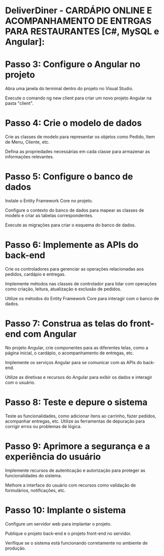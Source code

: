 # DeliverDiner - CARDÁPIO ONLINE E ACOMPANHAMENTO DE ENTRGAS PARA RESTAURANTES [C#, MySQL e Angular]:

# Passo 3: Configure o Angular no projeto

<p>Abra uma janela do terminal dentro do projeto no Visual Studio.</p>
<p>Execute o comando ng new client para criar um novo projeto Angular na pasta "client".</p>

# Passo 4: Crie o modelo de dados

<p>Crie as classes de modelo para representar os objetos como Pedido, Item de Menu, Cliente, etc.</p>
<p>Defina as propriedades necessárias em cada classe para armazenar as informações relevantes.</p>

# Passo 5: Configure o banco de dados

<p>Instale o Entity Framework Core no projeto.</p>
<p>Configure o contexto do banco de dados para mapear as classes de modelo e criar as tabelas correspondentes.</p>
<p>Execute as migrações para criar o esquema do banco de dados.</p>

# Passo 6: Implemente as APIs do back-end

<p>Crie os controladores para gerenciar as operações relacionadas aos pedidos, cardápio e entregas.</p>
<p>Implemente métodos nas classes de controlador para lidar com operações como criação, leitura, atualização e exclusão de pedidos.</p>
<p>Utilize os métodos do Entity Framework Core para interagir com o banco de dados.</p>

# Passo 7: Construa as telas do front-end com Angular

<p>No projeto Angular, crie componentes para as diferentes telas, como a página inicial, o cardápio, o acompanhamento de entregas, etc.</p>
<p>Implemente os serviços Angular para se comunicar com as APIs do back-end.</p>
<p>Utilize as diretivas e recursos do Angular para exibir os dados e interagir com o usuário.</p>

# Passo 8: Teste e depure o sistema

<p>Teste as funcionalidades, como adicionar itens ao carrinho, fazer pedidos, acompanhar entregas, etc.
Utilize as ferramentas de depuração para corrigir erros ou problemas de lógica.</p>

# Passo 9: Aprimore a segurança e a experiência do usuário

<p>Implemente recursos de autenticação e autorização para proteger as funcionalidades do sistema.</p>
<p>Melhore a interface do usuário com recursos como validação de formulários, notificações, etc.</p>

# Passo 10: Implante o sistema

<p>Configure um servidor web para implantar o projeto.</p>
<p>Publique o projeto back-end e o projeto front-end no servidor.</p>
<p>Verifique se o sistema está funcionando corretamente no ambiente de produção.</p>
